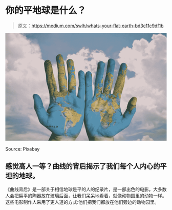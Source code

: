 # 你的平地球是什么？

> 原文：<https://medium.com/swlh/whats-your-flat-earth-bd3c11c9df1b>

![](img/df52b96d95acba6fef7cac81bb3488a3.png)

Source: Pixabay

## 感觉高人一等？曲线的背后揭示了我们每个人内心的平坦的地球。

《曲线背后》是一部关于相信地球是平的人的纪录片，是一部出色的电影。大多数人会把扁平的陶器放在玻璃后面，让我们呆呆地看着，就像动物园里的动物一样。这些电影制作人采用了更人道的方式:他们把我们都放在他们旁边的动物园里。